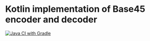 # Kotlin implementation of Base45 encoder and decoder

[![Java CI with Gradle](https://github.com/ErikHellman/base45-kotlin/actions/workflows/gradle.yml/badge.svg?branch=main)](https://github.com/ErikHellman/base45-kotlin/actions/workflows/gradle.yml)
